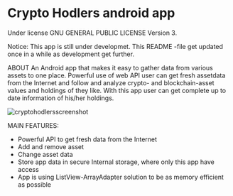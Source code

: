 # Crypto Hodlers android app
Under license GNU GENERAL PUBLIC LICENSE Version 3.

Notice: This app is still under developmet. This README -file get updated once in a while as development get further.

ABOUT
An Android app that makes it easy to gather data from various assets to one place. Powerful use of web API user can get fresh assetdata from the Internet and follow and analyze crypto- and blockchain-asset values and holdings of they like. With this app user can get complete up to date information of his/her holdings. 

![cryptohodlersscreenshot](https://user-images.githubusercontent.com/28114032/28995260-5b295d28-79ed-11e7-9bf6-166bdbb4935b.jpg)

MAIN FEATURES:
- Powerful API to get fresh data from the Internet
- Add and remove asset
- Change asset data
- Store app data in secure Internal storage, where only this app have access
- App is using ListView-ArrayAdapter solution to be as memory efficient as possible
